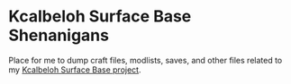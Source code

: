 # Kcalbeloh Surface Base Shenanigans
Place for me to dump craft files, modlists, saves, and other files related to my [Kcalbeloh Surface Base project](https://www.youtube.com/playlist?list=PLtNxsQsltPqwcInNB2EIN_fjHIs7R37vB).
